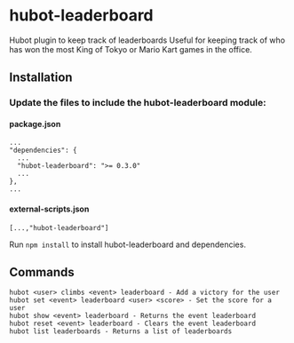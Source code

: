 hubot-leaderboard
=================

Hubot plugin to keep track of leaderboards
Useful for keeping track of who has won the most King of Tokyo or Mario Kart games in the office.

## Installation

### Update the files to include the hubot-leaderboard module:

#### package.json
    ...
    "dependencies": {
      ...
      "hubot-leaderboard": ">= 0.3.0"
      ...
    },
    ...

#### external-scripts.json
    [...,"hubot-leaderboard"]

Run `npm install` to install hubot-leaderboard and dependencies.

Commands
-----
```
hubot <user> climbs <event> leaderboard - Add a victory for the user
hubot set <event> leaderboard <user> <score> - Set the score for a user
hubot show <event> leaderboard - Returns the event leaderboard
hubot reset <event> leaderboard - Clears the event leaderboard
hubot list leaderboards - Returns a list of leaderboards
```
